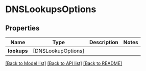 # DNSLookupsOptions

## Properties
Name | Type | Description | Notes
------------ | ------------- | ------------- | -------------
**lookups** | [DNSLookupOptions] |  | 

[[Back to Model list]](../README#documentation-for-models) [[Back to API list]](../README#documentation-for-api-endpoints) [[Back to README]](../README)


